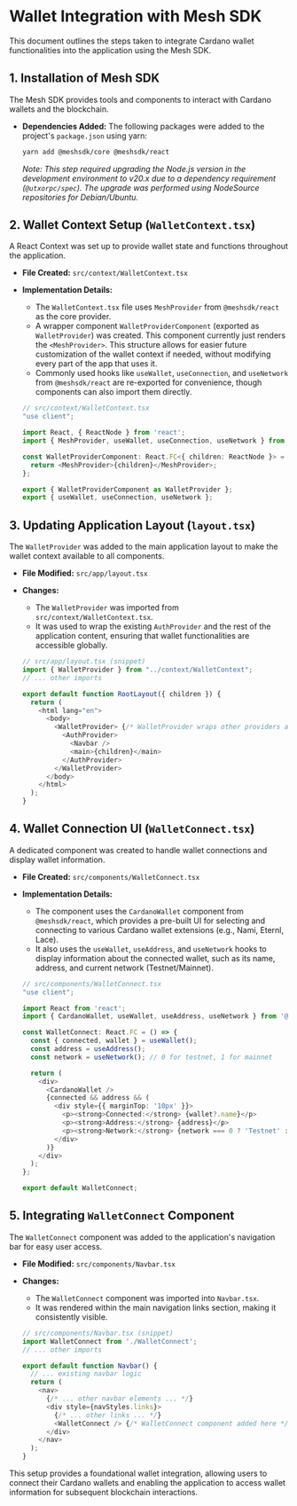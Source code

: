 # Wallet Integration with Mesh SDK

This document outlines the steps taken to integrate Cardano wallet functionalities into the application using the Mesh SDK.

## 1. Installation of Mesh SDK

The Mesh SDK provides tools and components to interact with Cardano wallets and the blockchain.

-   **Dependencies Added:**
    The following packages were added to the project's `package.json` using yarn:
    ```bash
    yarn add @meshsdk/core @meshsdk/react
    ```
    *Note: This step required upgrading the Node.js version in the development environment to v20.x due to a dependency requirement (`@utxorpc/spec`). The upgrade was performed using NodeSource repositories for Debian/Ubuntu.*

## 2. Wallet Context Setup (`WalletContext.tsx`)

A React Context was set up to provide wallet state and functions throughout the application.

-   **File Created:** `src/context/WalletContext.tsx`
-   **Implementation Details:**
    -   The `WalletContext.tsx` file uses `MeshProvider` from `@meshsdk/react` as the core provider.
    -   A wrapper component `WalletProviderComponent` (exported as `WalletProvider`) was created. This component currently just renders the `<MeshProvider>`. This structure allows for easier future customization of the wallet context if needed, without modifying every part of the app that uses it.
    -   Commonly used hooks like `useWallet`, `useConnection`, and `useNetwork` from `@meshsdk/react` are re-exported for convenience, though components can also import them directly.

    ```typescript
    // src/context/WalletContext.tsx
    "use client";

    import React, { ReactNode } from 'react';
    import { MeshProvider, useWallet, useConnection, useNetwork } from '@meshsdk/react';

    const WalletProviderComponent: React.FC<{ children: ReactNode }> = ({ children }) => {
      return <MeshProvider>{children}</MeshProvider>;
    };

    export { WalletProviderComponent as WalletProvider };
    export { useWallet, useConnection, useNetwork };
    ```

## 3. Updating Application Layout (`layout.tsx`)

The `WalletProvider` was added to the main application layout to make the wallet context available to all components.

-   **File Modified:** `src/app/layout.tsx`
-   **Changes:**
    -   The `WalletProvider` was imported from `src/context/WalletContext.tsx`.
    -   It was used to wrap the existing `AuthProvider` and the rest of the application content, ensuring that wallet functionalities are accessible globally.

    ```typescript
    // src/app/layout.tsx (snippet)
    import { WalletProvider } from "../context/WalletContext";
    // ... other imports

    export default function RootLayout({ children }) {
      return (
        <html lang="en">
          <body>
            <WalletProvider> {/* WalletProvider wraps other providers and content */}
              <AuthProvider>
                <Navbar />
                <main>{children}</main>
              </AuthProvider>
            </WalletProvider>
          </body>
        </html>
      );
    }
    ```

## 4. Wallet Connection UI (`WalletConnect.tsx`)

A dedicated component was created to handle wallet connections and display wallet information.

-   **File Created:** `src/components/WalletConnect.tsx`
-   **Implementation Details:**
    -   The component uses the `CardanoWallet` component from `@meshsdk/react`, which provides a pre-built UI for selecting and connecting to various Cardano wallet extensions (e.g., Nami, Eternl, Lace).
    -   It also uses the `useWallet`, `useAddress`, and `useNetwork` hooks to display information about the connected wallet, such as its name, address, and current network (Testnet/Mainnet).

    ```typescript
    // src/components/WalletConnect.tsx
    "use client";

    import React from 'react';
    import { CardanoWallet, useWallet, useAddress, useNetwork } from '@meshsdk/react';

    const WalletConnect: React.FC = () => {
      const { connected, wallet } = useWallet();
      const address = useAddress();
      const network = useNetwork(); // 0 for testnet, 1 for mainnet

      return (
        <div>
          <CardanoWallet />
          {connected && address && (
            <div style={{ marginTop: '10px' }}>
              <p><strong>Connected:</strong> {wallet?.name}</p>
              <p><strong>Address:</strong> {address}</p>
              <p><strong>Network:</strong> {network === 0 ? 'Testnet' : 'Mainnet'}</p>
            </div>
          )}
        </div>
      );
    };

    export default WalletConnect;
    ```

## 5. Integrating `WalletConnect` Component

The `WalletConnect` component was added to the application's navigation bar for easy user access.

-   **File Modified:** `src/components/Navbar.tsx`
-   **Changes:**
    -   The `WalletConnect` component was imported into `Navbar.tsx`.
    -   It was rendered within the main navigation links section, making it consistently visible.

    ```typescript
    // src/components/Navbar.tsx (snippet)
    import WalletConnect from './WalletConnect';
    // ... other imports

    export default function Navbar() {
      // ... existing navbar logic
      return (
        <nav>
          {/* ... other navbar elements ... */}
          <div style={navStyles.links}>
            {/* ... other links ... */}
            <WalletConnect /> {/* WalletConnect component added here */}
          </div>
        </nav>
      );
    }
    ```

This setup provides a foundational wallet integration, allowing users to connect their Cardano wallets and enabling the application to access wallet information for subsequent blockchain interactions.
